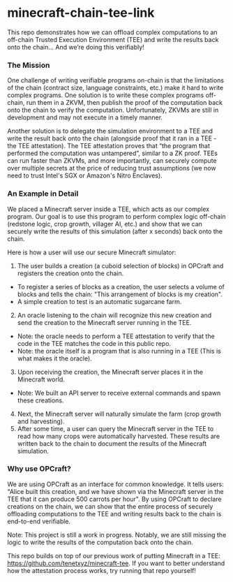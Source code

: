 # minecraft-chain-tee-link

This repo demonstrates how we can offload complex computations to an off-chain Trusted Execution Environment (TEE) and write the results back onto the chain… And we’re doing this verifiably!

### The Mission

One challenge of writing verifiable programs on-chain is that the limitations of the chain (contract size, language constraints, etc.) make it hard to write complex programs. One solution is to write these complex programs off-chain, run them in a ZKVM, then publish the proof of the computation back onto the chain to verify the computation. Unfortunately, ZKVMs are still in development and may not execute in a timely manner.

Another solution is to delegate the simulation environment to a TEE and write the result back onto the chain (alongside proof that it ran in a TEE - the TEE attestation). The TEE attestation proves that “the program that performed the computation was untampered”, similar to a ZK proof. TEEs can run faster than ZKVMs, and more importantly, can securely compute over multiple secrets at the price of reducing trust assumptions (we now need to trust Intel's SGX or Amazon's Nitro Enclaves).

### An Example in Detail

We placed a Minecraft server inside a TEE, which acts as our complex program. Our goal is to use this program to perform complex logic off-chain (redstone logic, crop growth, villager AI, etc.) and show that we can securely write the results of this simulation (after x seconds) back onto the chain.

Here is how a user will use our secure Minecraft simulator:
1) The user builds a creation (a cuboid selection of blocks) in OPCraft and registers the creation onto the chain.
  - To register a series of blocks as a creation, the user selects a volume of blocks and tells the chain: "This arrangement of blocks is my creation".
  - A simple creation to test is an automatic sugarcane farm.
2) An oracle listening to the chain will recognize this new creation and send the creation to the Minecraft server running in the TEE.
  - Note: the oracle needs to perform a TEE attestation to verify that the code in the TEE matches the code in this public repo.
  - Note: the oracle itself is a program that is also running in a TEE (This is what makes it the oracle).
3) Upon receiving the creation, the Minecraft server places it in the Minecraft world.
  - Note: We built an API server to receive external commands and spawn these creations.
4) Next, the Minecraft server will naturally simulate the farm (crop growth and harvesting).
5) After some time, a user can query the Minecraft server in the TEE to read how many crops were automatically harvested. These results are written back to the chain to document the results of the Minecraft simulation.

### Why use OPCraft?

We are using OPCraft as an interface for common knowledge. It tells users: "Alice built this creation, and we have shown via the Minecraft server in the TEE that it can produce 500 carrots per hour". By using OPCraft to declare creations on the chain, we can show that the entire process of securely offloading computations to the TEE and writing results back to the chain is end-to-end verifiable.

Note: This project is still a work in progress. Notably, we are still missing the logic to write the results of the computation back onto the chain.

This repo builds on top of our previous work of putting Minecraft in a TEE: https://github.com/tenetxyz/minecraft-tee. If you want to better understand how the attestation process works, try running that repo yourself!
